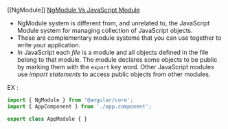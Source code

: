 [[NgModule]]
[NgModule Vs JavaScript Module](https://angular.io/guide/architecture-modules#ngmodules-and-javascript-modules)
- NgModule system is different from, and unrelated to, the JavaScript Module system for managing collection of JavaScript objects.
- These are complementary module systems that you can use together to write your application.
- In JavaScript each _file_ is a module and all objects defined in the file belong to that module. The module declares some objects to be public by marking them with the `export` key word. Other JavaScript modules use _import statements_ to access public objects from other modules.

EX :

```typescript
import { NgModule } from '@angular/core';
import { AppComponent } from './app.component';

export class AppModule { }
```